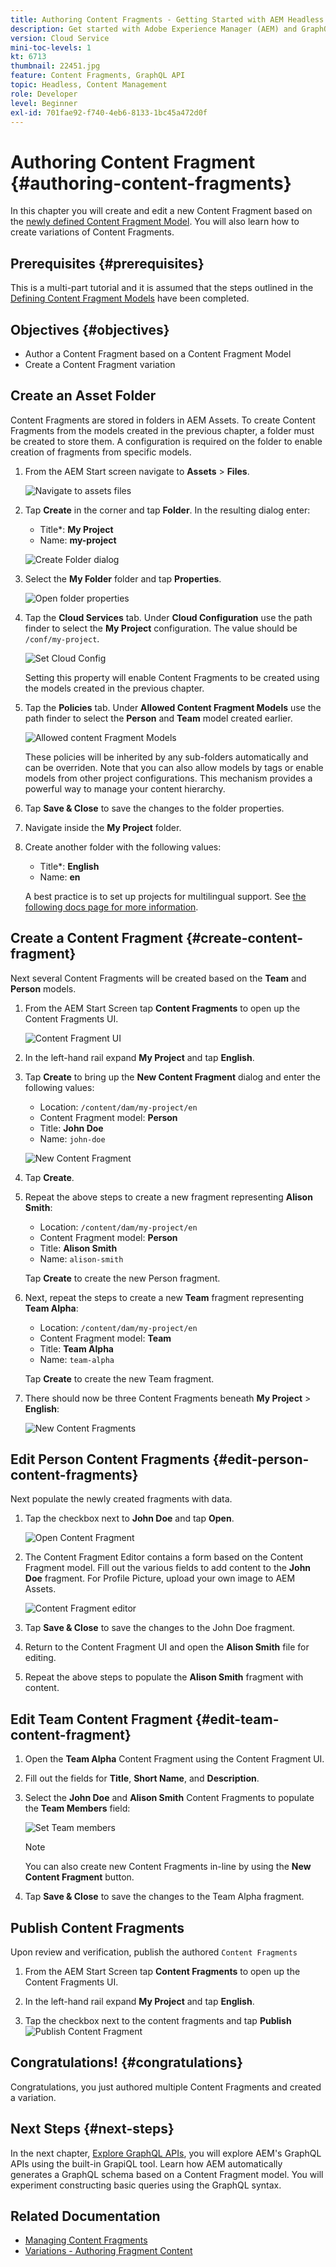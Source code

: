 ```yaml
---
title: Authoring Content Fragments - Getting Started with AEM Headless - GraphQL
description: Get started with Adobe Experience Manager (AEM) and GraphQL. Create and edit a new Content Fragment based on a Content Fragment Model. Learn how to create variations of Content Fragments.
version: Cloud Service
mini-toc-levels: 1
kt: 6713
thumbnail: 22451.jpg
feature: Content Fragments, GraphQL API
topic: Headless, Content Management
role: Developer
level: Beginner
exl-id: 701fae92-f740-4eb6-8133-1bc45a472d0f
---
```

# Authoring Content Fragment {#authoring-content-fragments}

In this chapter you will create and edit a new Content Fragment based on the [newly defined Content Fragment Model](./content-fragment-models.md). You will also learn how to create variations of Content Fragments.

## Prerequisites {#prerequisites}

This is a multi-part tutorial and it is assumed that the steps outlined in the [Defining Content Fragment Models](./content-fragment-models.md) have been completed.

## Objectives {#objectives}

* Author a Content Fragment based on a Content Fragment Model
* Create a Content Fragment variation

## Create an Asset Folder

Content Fragments are stored in folders in AEM Assets. To create Content Fragments from the models created in the previous chapter, a folder must be created to store them. A configuration is required on the folder to enable creation of fragments from specific models.

1. From the AEM Start screen navigate to **Assets** > **Files**.

    ![Navigate to assets files](assets/author-content-fragments/navigate-assets-files.png)

1. Tap **Create** in the corner and tap **Folder**. In the resulting dialog enter:

    * Title*: **My Project**
    * Name: **my-project**

    ![Create Folder dialog](assets/author-content-fragments/create-folder-dialog.png)

1. Select the **My Folder** folder and tap **Properties**.

    ![Open folder properties](assets/author-content-fragments/open-folder-properties.png)

1. Tap the **Cloud Services** tab. Under **Cloud Configuration** use the path finder to select the **My Project** configuration. The value should be `/conf/my-project`.

    ![Set Cloud Config](assets/author-content-fragments/set-cloud-config-my-project.png)

    Setting this property will enable Content Fragments to be created using the models created in the previous chapter.

1. Tap the **Policies** tab. Under **Allowed Content Fragment Models** use the path finder to select the **Person** and **Team** model created earlier.

    ![Allowed content Fragment Models](assets/author-content-fragments/allowed-content-fragment-models.png)

    These policies will be inherited by any sub-folders automatically and can be overriden. Note that you can also allow models by tags or enable models from other project configurations. This mechanism provides a powerful way to manage your content hierarchy.

1. Tap **Save & Close** to save the changes to the folder properties.

1. Navigate inside the **My Project** folder.

1. Create another folder with the following values:

    * Title*: **English**
    * Name: **en**

    A best practice is to set up projects for multilingual support. See [the following docs page for more information](https://experienceleague.adobe.com/docs/experience-manager-cloud-service/content/assets/admin/translate-assets.html).


## Create a Content Fragment {#create-content-fragment}

Next several Content Fragments will be created based on the **Team** and **Person** models.

1. From the AEM Start Screen tap **Content Fragments** to open up the Content Fragments UI.

    ![Content Fragment UI](assets/author-content-fragments/cf-fragment-ui.png)

1. In the left-hand rail expand **My Project** and tap **English**.
1. Tap **Create** to bring up the **New Content Fragment** dialog and enter the following values:

    * Location: `/content/dam/my-project/en`
    * Content Fragment model: **Person**
    * Title: **John Doe**
    * Name: `john-doe`

    ![New Content Fragment](assets/author-content-fragments/new-content-fragment-john-doe.png)
1. Tap **Create**.
1. Repeat the above steps to create a new fragment representing **Alison Smith**:

    * Location: `/content/dam/my-project/en`
    * Content Fragment model: **Person**
    * Title: **Alison Smith**
    * Name: `alison-smith`

    Tap **Create** to create the new Person fragment.

1. Next, repeat the steps to create a new **Team** fragment representing **Team Alpha**:

    * Location: `/content/dam/my-project/en`
    * Content Fragment model: **Team**
    * Title: **Team Alpha**
    * Name: `team-alpha`

    Tap **Create** to create the new Team fragment.

1. There should now be three Content Fragments beneath **My Project** > **English**:

    ![New Content Fragments](assets/author-content-fragments/new-content-fragments.png)

## Edit Person Content Fragments {#edit-person-content-fragments}

Next populate the newly created fragments with data.

1. Tap the checkbox next to **John Doe** and tap **Open**.

    ![Open Content Fragment](assets/author-content-fragments/open-fragment-for-editing.png)

1. The Content Fragment Editor contains a form based on the Content Fragment model. Fill out the various fields to add content to the **John Doe** fragment. For Profile Picture, upload your own image to AEM Assets.

    ![Content Fragment editor](assets/author-content-fragments/content-fragment-editor-jd.png)

1. Tap **Save & Close** to save the changes to the John Doe fragment.
1. Return to the Content Fragment UI and open the **Alison Smith** file for editing.
1. Repeat the above steps to populate the **Alison Smith** fragment with content.

## Edit Team Content Fragment {#edit-team-content-fragment}

1. Open the **Team Alpha** Content Fragment using the Content Fragment UI.
1. Fill out the fields for **Title**, **Short Name**, and **Description**.
1. Select the **John Doe** and **Alison Smith** Content Fragments to populate the **Team Members** field:

    ![Set Team members](assets/author-content-fragments/select-team-members.png)

    >[!NOTE]
    >
    >You can also create new Content Fragments in-line by using the **New Content Fragment** button.

1. Tap **Save & Close** to save the changes to the Team Alpha fragment.

## Publish Content Fragments

Upon review and verification, publish the authored `Content Fragments`

1. From the AEM Start Screen tap **Content Fragments** to open up the Content Fragments UI.

1. In the left-hand rail expand **My Project** and tap **English**.

1. Tap the checkbox next to the content fragments and tap **Publish**
    ![Publish Content Fragment](assets/author-content-fragments/publish-content-fragment.png)

## Congratulations! {#congratulations}

Congratulations, you just authored multiple Content Fragments and created a variation.

## Next Steps {#next-steps}

In the next chapter, [Explore GraphQL APIs](explore-graphql-api.md), you will explore AEM's GraphQL APIs using the built-in GrapiQL tool. Learn how AEM automatically generates a GraphQL schema based on a Content Fragment model. You will experiment constructing basic queries using the GraphQL syntax.

## Related Documentation

* [Managing Content Fragments](https://experienceleague.adobe.com/docs/experience-manager-cloud-service/content/assets/content-fragments/content-fragments-managing.html)
* [Variations - Authoring Fragment Content](https://experienceleague.adobe.com/docs/experience-manager-cloud-service/content/assets/content-fragments/content-fragments-variations.html)
